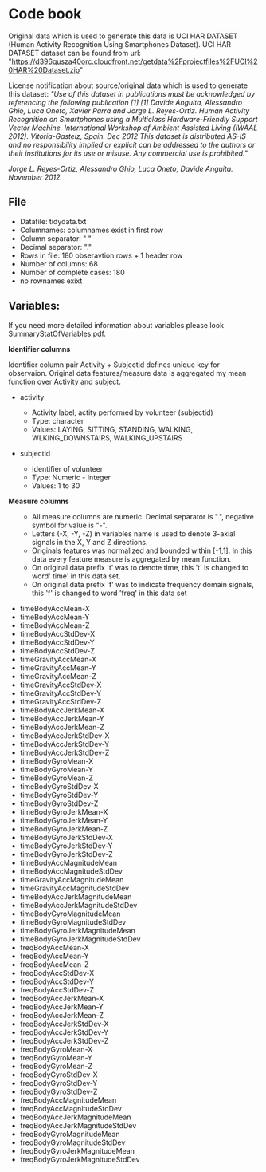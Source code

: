 Code book
=========
Original data which is used to generate this data is UCI HAR DATASET (Human Activity Recognition Using Smartphones Dataset). UCI HAR DATASET dataset can be found from url: "https://d396qusza40orc.cloudfront.net/getdata%2Fprojectfiles%2FUCI%20HAR%20Dataset.zip"

License notification about source/original data which is used to generate this dataset:
<em>"Use of this dataset in publications must be acknowledged by referencing the following publication [1] </em>
<em>[1] Davide Anguita, Alessandro Ghio, Luca Oneto, Xavier Parra and Jorge L. Reyes-Ortiz. Human Activity Recognition on Smartphones using a Multiclass Hardware-Friendly Support Vector Machine. International Workshop of Ambient Assisted Living (IWAAL 2012). Vitoria-Gasteiz, Spain. Dec 2012</em>
<em>This dataset is distributed AS-IS and no responsibility implied or explicit can be addressed to the authors or their institutions for its use or misuse. Any commercial use is prohibited."</em>

<em>Jorge L. Reyes-Ortiz, Alessandro Ghio, Luca Oneto, Davide Anguita. November 2012.
</em>

File
----
<ul>
<li>Datafile: tidydata.txt</li>
<li>Columnames: columnames exist in first row</li>
<li>Column separator: " "</li>
<li>Decimal separator: "."</li>
<li>Rows in file: 180 obseravtion rows + 1 header row</li>
<li>Number of columns: 68</li>
<li>Number of complete cases: 180</li>
<li>no rownames exixt</li>
</ul>

Variables:
----------

If you need more detailed information about variables please look SummaryStatOfVariables.pdf.

<strong>Identifier columns</strong>

Identifier column pair Activity + Subjectid defines unique key for observaion.
Original data features/measure data is aggregated my mean function over Activity and subject.
<ul>
<li>activity</li>

<ul>
<li>Activity label, actity performed by volunteer (subjectid) </li> 
<li>Type: character</li>
<li>Values: LAYING, SITTING, STANDING, WALKING, WLKING_DOWNSTAIRS, WALKING_UPSTAIRS </li>
</ul>
</ul>
<ul>
<li>subjectid</li>

<ul>
<li>Identifier of volunteer</li>   
<li>Type: Numeric - Integer</li>  
<li>Values: 1 to 30</li> 
</ul>  
</ul>

<strong>Measure columns</strong>  
<ul>
<ul>
<li>All measure columns are numeric. Decimal separator is ".", negative symbol for value is "-".</li>   
<li>Letters (-X, -Y, -Z) in variables name is used to denote 3-axial signals in the X, Y and Z directions. </li>  
<li>Originals features was normalized and bounded within [-1,1]. In this data every feature measure is aggregated by mean function.</li>   
<li>On original data prefix 't' was to denote time, this 't' is changed to word' time' in this data set.</li>   
<li>On original data prefix 'f' was to indicate frequency domain signals, this 'f' is changed to word 'freq' in this data set</li>   
</ul>
</ul>
  
<ul>
<li>timeBodyAccMean-X</li>
<li>timeBodyAccMean-Y</li>
<li>timeBodyAccMean-Z</li>
<li>timeBodyAccStdDev-X</li>
<li>timeBodyAccStdDev-Y</li>
<li>timeBodyAccStdDev-Z</li>
<li>timeGravityAccMean-X</li>
<li>timeGravityAccMean-Y</li>
<li>timeGravityAccMean-Z</li>
<li>timeGravityAccStdDev-X</li>
<li>timeGravityAccStdDev-Y</li>
<li>timeGravityAccStdDev-Z</li>
<li>timeBodyAccJerkMean-X</li>
<li>timeBodyAccJerkMean-Y</li>
<li>timeBodyAccJerkMean-Z</li>
<li>timeBodyAccJerkStdDev-X</li>
<li>timeBodyAccJerkStdDev-Y</li>
<li>timeBodyAccJerkStdDev-Z</li>
<li>timeBodyGyroMean-X</li>
<li>timeBodyGyroMean-Y</li>
<li>timeBodyGyroMean-Z</li>
<li>timeBodyGyroStdDev-X</li>
<li>timeBodyGyroStdDev-Y</li>
<li>timeBodyGyroStdDev-Z</li>
<li>timeBodyGyroJerkMean-X</li>
<li>timeBodyGyroJerkMean-Y</li>
<li>timeBodyGyroJerkMean-Z</li>
<li>timeBodyGyroJerkStdDev-X</li>
<li>timeBodyGyroJerkStdDev-Y</li>
<li>timeBodyGyroJerkStdDev-Z</li>
<li>timeBodyAccMagnitudeMean</li>
<li>timeBodyAccMagnitudeStdDev</li>
<li>timeGravityAccMagnitudeMean</li>
<li>timeGravityAccMagnitudeStdDev</li>
<li>timeBodyAccJerkMagnitudeMean</li>
<li>timeBodyAccJerkMagnitudeStdDev</li>
<li>timeBodyGyroMagnitudeMean</li>
<li>timeBodyGyroMagnitudeStdDev</li>
<li>timeBodyGyroJerkMagnitudeMean</li>
<li>timeBodyGyroJerkMagnitudeStdDev</li>
<li>freqBodyAccMean-X</li>
<li>freqBodyAccMean-Y</li>
<li>freqBodyAccMean-Z</li>
<li>freqBodyAccStdDev-X</li>
<li>freqBodyAccStdDev-Y</li>
<li>freqBodyAccStdDev-Z</li>
<li>freqBodyAccJerkMean-X</li>
<li>freqBodyAccJerkMean-Y</li>
<li>freqBodyAccJerkMean-Z</li>
<li>freqBodyAccJerkStdDev-X</li>
<li>freqBodyAccJerkStdDev-Y</li>
<li>freqBodyAccJerkStdDev-Z</li>
<li>freqBodyGyroMean-X</li>
<li>freqBodyGyroMean-Y</li>
<li>freqBodyGyroMean-Z</li>
<li>freqBodyGyroStdDev-X</li>
<li>freqBodyGyroStdDev-Y</li>
<li>freqBodyGyroStdDev-Z</li>
<li>freqBodyAccMagnitudeMean</li>
<li>freqBodyAccMagnitudeStdDev</li>
<li>freqBodyAccJerkMagnitudeMean</li>
<li>freqBodyAccJerkMagnitudeStdDev</li>
<li>freqBodyGyroMagnitudeMean</li>
<li>freqBodyGyroMagnitudeStdDev</li>
<li>freqBodyGyroJerkMagnitudeMean</li>
<li>freqBodyGyroJerkMagnitudeStdDev</li>
</ul>